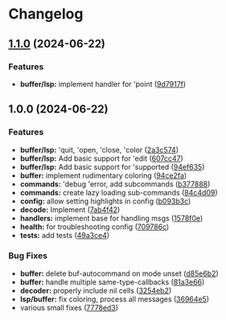 # Changelog

## [1.1.0](https://github.com/HoppenR/storm-mode.nvim/compare/v1.0.0...v1.1.0) (2024-06-22)


### Features

* **buffer/lsp:** implement handler for 'point ([9d7917f](https://github.com/HoppenR/storm-mode.nvim/commit/9d7917f4429718589dbffc16214432c19c44733e))

## 1.0.0 (2024-06-22)


### Features

* **buffer/lsp:** 'quit, 'open, 'close, 'color ([2a3c574](https://github.com/HoppenR/storm-mode.nvim/commit/2a3c574adaeb3e1b5a9faaf69b8d256010f14550))
* **buffer/lsp:** Add basic support for 'edit ([607cc47](https://github.com/HoppenR/storm-mode.nvim/commit/607cc47ad2011fd1dae0f589fd2dc56095aa60f7))
* **buffer/lsp:** Add basic support for 'supported ([94ef635](https://github.com/HoppenR/storm-mode.nvim/commit/94ef63597f5b5869cd0ea1224584faa96fb12886))
* **buffer:** implement rudimentary coloring ([94ce2fa](https://github.com/HoppenR/storm-mode.nvim/commit/94ce2fa7821a687184f696d0339d6b0cb6507f00))
* **commands:** 'debug 'error, add subcommands ([b377888](https://github.com/HoppenR/storm-mode.nvim/commit/b377888fc1e51623824de93665b2f643fa180014))
* **commands:** create lazy loading sub-commands ([84c4d09](https://github.com/HoppenR/storm-mode.nvim/commit/84c4d09388757277a507d719e8ad1d77443f7f16))
* **config:** allow setting highlights in config ([b093b3c](https://github.com/HoppenR/storm-mode.nvim/commit/b093b3c60bdd5ad54cb110dd5eb1778fa68aa543))
* **decode:** Implement ([7ab4f42](https://github.com/HoppenR/storm-mode.nvim/commit/7ab4f42072d2da1498ab3c388d1a78b43ee7d49f))
* **handlers:** implement base for handling msgs ([1578f0e](https://github.com/HoppenR/storm-mode.nvim/commit/1578f0e881da2f19b4bd3d27f316ae5291867bad))
* **health:** for troubleshooting config ([709786c](https://github.com/HoppenR/storm-mode.nvim/commit/709786cfce0bfb2791f8e79a1ce2bd2df6f8ac34))
* **tests:** add tests ([49a3ce4](https://github.com/HoppenR/storm-mode.nvim/commit/49a3ce45993e23436b4d15f365fe15f019836f01))


### Bug Fixes

* **buffer:** delete buf-autocommand on mode unset ([d85e6b2](https://github.com/HoppenR/storm-mode.nvim/commit/d85e6b2b2d2065f9e1b729a3fd0c170a77a5f2b0))
* **buffer:** handle multiple same-type-callbacks ([81a3e66](https://github.com/HoppenR/storm-mode.nvim/commit/81a3e66e79cba3f4645c213955436ba10ca9df1b))
* **decoder:** properly include nil cells ([3254eb2](https://github.com/HoppenR/storm-mode.nvim/commit/3254eb2975c1f8339a36eead37135b51902d2bfe))
* **lsp/buffer:** fix coloring, process all messages ([36964e5](https://github.com/HoppenR/storm-mode.nvim/commit/36964e51bc7d3562e3c67b4b59e1dd989608e2e1))
* various small fixes ([7778ed3](https://github.com/HoppenR/storm-mode.nvim/commit/7778ed33df4fc8f2e43cd7e4311dd66d7c2e3afb))
